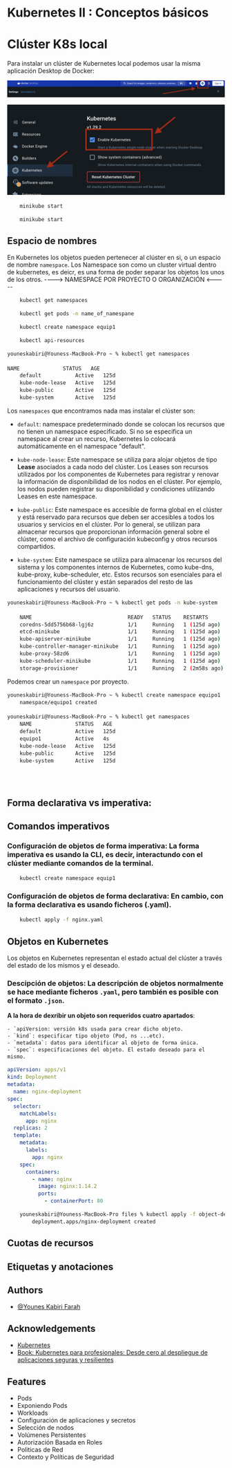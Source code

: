 # Kubernetes II : Conceptos básicos

# Clúster K8s local

Para instalar un clúster de Kubernetes local podemos usar la misma aplicación Desktop de Docker:

![](./assets/img1.png)

![](./assets/img2.png)

```bash
	minikube start
```

```bash
	minikube start
```


## Espacio de nombres

En Kubernetes los objetos pueden pertenecer al clúster en si, o un espacio de nombre `namespace`.
Los Namespace son como un cluster virtual dentro de kubernetes, es deicr, es una forma de poder separar los objetos los unos de los otros.
----> NAMESPACE POR PROYECTO O ORGANIZACIÓN <-----

```bash Ver los namespaces 
	kubectl get namespaces
```

```bash Ver Pods de un namespace
	kubectl get pods -n name_of_namespane
```

```bash Crear namespace
	kubectl create namespace equip1
```

```bash Ver a que pertenece un objeto a namespace o cluster
    kubectl api-resources
```



```bash
youneskabiri@Youness-MacBook-Pro ~ % kubectl get namespaces

NAME              STATUS   AGE
	default           Active   125d
	kube-node-lease   Active   125d
	kube-public       Active   125d
	kube-system       Active   125d
```


Los `namespaces` que encontramos nada mas instalar el clúster son:
* `default`: namespace predeterminado donde se colocan los recursos que no tienen un namespace especificado. Si no se especifica un namespace al crear un recurso, Kubernetes lo colocará automáticamente en el namespace "default".

* `kube-node-lease`: Este namespace se utiliza para alojar objetos de tipo **Lease** asociados a cada nodo del clúster. Los Leases son recursos utilizados por los componentes de Kubernetes para registrar y renovar la información de disponibilidad de los nodos en el clúster. Por ejemplo, los nodos pueden registrar su disponibilidad y condiciones utilizando Leases en este namespace.

* `kube-public`: Este namespace es accesible de forma global en el clúster y está reservado para recursos que deben ser accesibles a todos los usuarios y servicios en el clúster. Por lo general, se utilizan para almacenar recursos que proporcionan información general sobre el clúster, como el archivo de configuración kubeconfig y otros recursos compartidos.

* `kube-system`: Este namespace se utiliza para almacenar los recursos del sistema y los componentes internos de Kubernetes, como kube-dns, kube-proxy, kube-scheduler, etc. Estos recursos son esenciales para el funcionamiento del clúster y están separados del resto de las aplicaciones y recursos del usuario.


```bash
youneskabiri@Youness-MacBook-Pro ~ % kubectl get pods -n kube-system

	NAME                               READY   STATUS    RESTARTS        AGE
	coredns-5dd5756b68-lgj6z           1/1     Running   1 (125d ago)    125d
	etcd-minikube                      1/1     Running   1 (125d ago)    125d
	kube-apiserver-minikube            1/1     Running   1 (125d ago)    125d
	kube-controller-manager-minikube   1/1     Running   1 (125d ago)    125d
	kube-proxy-58zd6                   1/1     Running   1 (125d ago)    125d
	kube-scheduler-minikube            1/1     Running   1 (125d ago)    125d
	storage-provisioner                1/1     Running   2 (2m58s ago)   125d
```


Podemos crear un `namespace` por proyecto.

```bash
youneskabiri@Youness-MacBook-Pro ~ % kubectl create namespace equipo1
	namespace/equipo1 created

youneskabiri@Youness-MacBook-Pro ~ % kubectl get namespaces
	NAME              STATUS   AGE
	default           Active   125d
	equipo1           Active   4s
	kube-node-lease   Active   125d
	kube-public       Active   125d
	kube-system       Active   125d
	
```

```bash
	
```

## Forma declarativa vs imperativa:

## Comandos imperativos

### Configuración de objetos de forma imperativa: La forma imperativa es usando la CLI, es decir, interactundo con el clúster mediante comandos de la terminal.

```bash Ejemplo:
	kubectl create namespace equip1
```

### Configuración de objetos de forma declarativa: En cambio, con la forma declarativa es usando ficheros (.yaml).
```bash Ejemplo:
	kubectl apply -f nginx.yaml
```


## Objetos en Kubernetes

Los objetos en Kubernetes representan el estado actual del clúster a través del estado de los mismos y el deseado.

### Descipción de objetos: La descripción de objetos normalmente se hace mediante ficheros `.yaml`, pero también es posible con el formato `.json`.
**A la hora de dexribir un objeto son requeridos cuatro apartados**:

	- `apiVersion: versión k8s usada para crear dicho objeto.
	- `kind`: especificar tipo objeto (Pod, ns ...etc).
	- `metadata`: datos para identificar al objeto de forma única.
	- `spec`: especificaciones del objeto. El estado deseado para el mismo.


```yaml
apiVersion: apps/v1
kind: Deployment
metadata:
  name: nginx-deployment
spec:
  selector:
    matchLabels:
      app: nginx
  replicas: 2
  template:
    metadata:
      labels:
        app: nginx
    spec:
      containers:
        - name: nginx
          image: nginx:1.14.2
          ports:
            - containerPort: 80

```

```bash
	youneskabiri@Youness-MacBook-Pro files % kubectl apply -f object-deployment.yaml
		deployment.apps/nginx-deployment created
```


## Cuotas de recursos

## Etiquetas y anotaciones

## Authors

- [@Younes Kabiri Farah](https://github.com/younesKabiriFarah)


## Acknowledgements

 - [Kubernetes](https://kubernetes.io/docs/home/)
 - [Book: Kubernetes para profesionales: Desde cero al despliegue de aplicaciones seguras y resilientes](https://0xword.com/es/libros/213-kubernetes-para-profesionales-desde-cero-al-despliegue-de-aplicaciones-seguras-y-resilientes.html)


## Features

- Pods
- Exponiendo Pods
- Workloads
- Configuración de aplicaciones y secretos
- Selección de nodos
- Volúmenes Persistentes
- Autorización Basada en Roles
- Politicas de Red
- Contexto y Políticas de Seguridad

